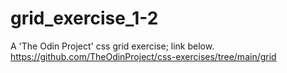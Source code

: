 # grid_exercise_1-2
A 'The Odin Project' css grid exercise; link below.
https://github.com/TheOdinProject/css-exercises/tree/main/grid
